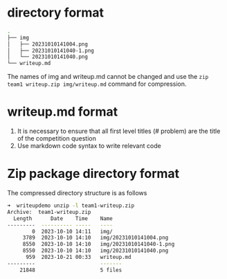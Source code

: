 # directory format

```bash
.
├── img
│   ├── 20231010141004.png
│   ├── 20231010141040-1.png
│   └── 20231010141040.png
└── writeup.md
```

The names of img and writeup.md cannot be changed and use the `zip team1 writeup.zip img/writeup.md` command for compression.

# writeup.md format

1. It is necessary to ensure that all first level titles (# problem) are the title of the competition question
2. Use markdown code syntax to write relevant code

# Zip package directory format

The compressed directory structure is as follows

```bash
➜  writeupdemo unzip -l team1-writeup.zip 
Archive:  team1-writeup.zip
  Length      Date    Time    Name
---------  ---------- -----   ----
        0  2023-10-10 14:11   img/
     3789  2023-10-10 14:10   img/20231010141004.png
     8550  2023-10-10 14:10   img/20231010141040-1.png
     8550  2023-10-10 14:10   img/20231010141040.png
      959  2023-10-21 00:33   writeup.md
---------                     -------
    21848                     5 files
```




